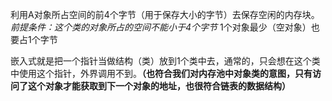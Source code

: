 利用A对象所占空间的前4个字节（用于保存大小的字节）去保存空闲的内存块。
*前提条件：这个类的对象所占的空间不能小于4个字节*
1个对象最少（空对象）也要占1个字节

嵌入式就是把一个指针当做结构（类）放到1个类中去，通常的，只会想在这个类中使用这个指针，外界调用不到。**（也符合我们对内存池中对象类的意图，只有访问了这个对象才能获取到下一个对象的地址，也很符合链表的数据结构）**
